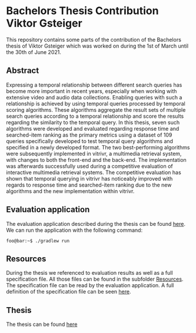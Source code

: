 # Bachelors Thesis Contribution Viktor Gsteiger

This repository contains some parts of the contribution of the Bachelors thesis of Viktor Gsteiger which was worked on during the 1st of March until the 30th of June 2021.

## Abstract

Expressing a temporal relationship between different search queries has become more important in recent years, especially when working with extensive video and audio data collections. Enabling queries with such a relationship is achieved by using temporal queries processed by temporal scoring algorithms. These algorithms aggregate the result sets of multiple search queries according to a temporal relationship and score the results regarding the similarity to the temporal query. In this thesis, seven such algorithms were developed and evaluated regarding response time and searched-item ranking as the primary metrics using a dataset of 109 queries specifically developed to test temporal query algorithms and specified in a newly developed format. The two best-performing algorithms were subsequently implemented in vitrivr, a multimedia retrieval system, with changes to both the front-end and the back-end. The implementation was afterwards successfully used during a competitive evaluation of interactive multimedia retrieval systems. The competitive evaluation has shown that temporal querying in vitrivr has noticeably improved with regards to response time and searched-item ranking due to the new algorithms and the new implementation within vitrivr.


## Evaluation application

The evaluation application described during the thesis can be found [here](tempAlgEval/). We can run the application with the following command:

```console
foo@bar:~$ ./gradlew run
```

## Resources

During the thesis we referenced to evaluation results as well as a full specification file. All those files can be found in the subfolder [Resources](Resources/). The specification file can be read by the evaluation application. A full definition of the specification file can be seen [here](Resources/specification_definition.json).

## Thesis

The thesis can be found [here](Thesis.pdf)
